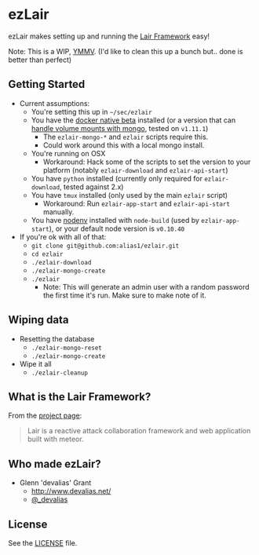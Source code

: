 # ezLair

ezLair makes setting up and running the [Lair Framework](https://github.com/lair-framework) easy!

Note: This is a WIP, [YMMV](https://en.wiktionary.org/wiki/YMMV). (I'd like to clean this up a bunch but.. done is better than perfect)

## Getting Started

* Current assumptions:
  * You're setting this up in `~/sec/ezlair`
  * You have the [docker native beta](https://blog.docker.com/2016/03/docker-for-mac-windows-beta/) installed (or a version that can [handle volume mounts with mongo](https://docs.mongodb.org/manual/administration/production-notes/#fsync-on-directories), tested on `v1.11.1`)
    * The `ezlair-mongo-*` and `ezlair` scripts require this.
    * Could work around this with a local mongo install.
  * You're running on OSX
    * Workaround: Hack some of the scripts to set the version to your platform (notably `ezlair-download` and `ezlair-api-start`)
  * You have `python` installed (currently only required for `ezlair-download`, tested against 2.x)
  * You have `tmux` installed (only used by the main `ezlair` script)
    * Workaround: Run `ezlair-app-start` and `ezlair-api-start` manually.
  * You have [nodenv](https://github.com/nodenv/nodenv) installed with `node-build` (used by `ezlair-app-start`), or your default node version is `v0.10.40`
* If you're ok with all of that:
  * `git clone git@github.com:alias1/ezlair.git`
  * `cd ezlair`
  * `./ezlair-download`
  * `./ezlair-mongo-create`
  * `./ezlair`
    * Note: This will generate an admin user with a random password the first time it's run. Make sure to make note of it.

## Wiping data

* Resetting the database
  * `./ezlair-mongo-reset`
  * `./ezlair-mongo-create`
* Wipe it all
  * `./ezlair-cleanup`

## What is the Lair Framework?

From the [project page](https://github.com/lair-framework):
> Lair is a reactive attack collaboration framework and web application built with meteor.

## Who made ezLair?

* Glenn 'devalias' Grant
  * http://www.devalias.net/
  * [@_devalias](https://twitter.com/_devalias)

## License

See the [LICENSE](https://github.com/alias1/ezlair/blob/master/LICENSE) file.